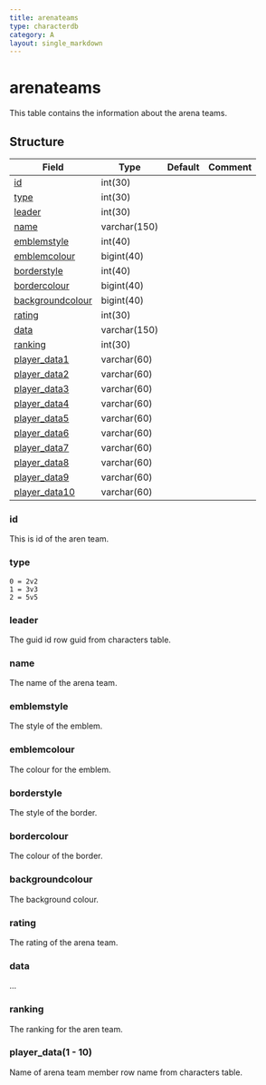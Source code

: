 ```yaml
---
title: arenateams
type: characterdb
category: A
layout: single_markdown
---
```


# arenateams
This table contains the information about the arena teams.

## Structure

Field                                     | Type         | Default | Comment
----------------------------------------  | ------------ | ------- | -------
[id](#id)                                 | int(30)      |         |        
[type](#type)                             | int(30)      |         |        
[leader](#leader)                         | int(30)      |         |        
[name](#name)                             | varchar(150) |         |        
[emblemstyle](#emblemstyle)               | int(40)      |         |        
[emblemcolour](#emblemcolour)             | bigint(40)   |         |        
[borderstyle](#borderstyle)               | int(40)      |         |        
[bordercolour](#bordercolour)             | bigint(40)   |         |        
[backgroundcolour](#backgroundcolour)     | bigint(40)   |         |        
[rating](#rating)                         | int(30)      |         |        
[data](#data)                             | varchar(150) |         |        
[ranking](#ranking)                       | int(30)      |         |        
[player_data1](#player_data.281_-_10.29)  | varchar(60)  |         |        
[player_data2](#player_data.281_-_10.29)  | varchar(60)  |         |        
[player_data3](#player_data.281_-_10.29)  | varchar(60)  |         |        
[player_data4](#player_data.281_-_10.29)  | varchar(60)  |         |        
[player_data5](#player_data.281_-_10.29)  | varchar(60)  |         |        
[player_data6](#player_data.281_-_10.29)  | varchar(60)  |         |        
[player_data7](#player_data.281_-_10.29)  | varchar(60)  |         |        
[player_data8](#player_data.281_-_10.29)  | varchar(60)  |         |        
[player_data9](#player_data.281_-_10.29)  | varchar(60)  |         |        
[player_data10](#player_data.281_-_10.29) | varchar(60)  |         |        

### id

This is id of the aren team.

### type
    0 = 2v2
    1 = 3v3
    2 = 5v5 

### leader

The guid id row guid from characters table.

### name

The name of the arena team.

### emblemstyle

The style of the emblem.

### emblemcolour

The colour for the emblem.

### borderstyle

The style of the border.

### bordercolour

The colour of the border.

### backgroundcolour

The background colour.

### rating

The rating of the arena team.

### data

...

### ranking

The ranking for the aren team.

### player_data(1 - 10)

Name of arena team member row name from characters table.